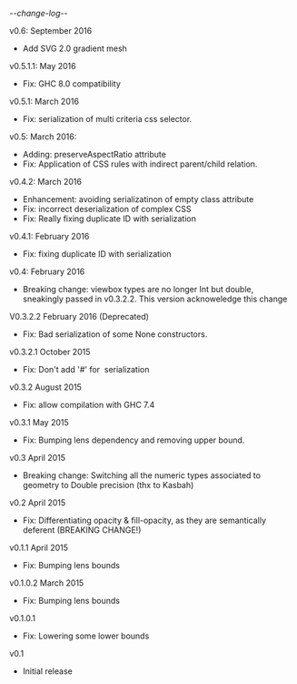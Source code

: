 -*-change-log-*-

v0.6: September 2016
 * Add SVG 2.0 gradient mesh

v0.5.1.1: May 2016
 * Fix: GHC 8.0 compatibility

v0.5.1: March 2016
 * Fix: serialization of multi criteria css selector.

v0.5: March 2016:
 * Adding: preserveAspectRatio attribute
 * Fix: Application of CSS rules with indirect parent/child relation.

v0.4.2: March 2016
 * Enhancement: avoiding serializatinon of empty class attribute
 * Fix: incorrect deserialization of complex CSS
 * Fix: Really fixing duplicate ID with serialization

v0.4.1: February 2016
 * Fix: fixing duplicate ID with serialization

v0.4: February 2016
 * Breaking change: viewbox types are no longer Int
   but double, sneakingly passed in v0.3.2.2. This
   version acknoweledge this change

V0.3.2.2 February 2016 (Deprecated)
 * Fix: Bad serialization of some None constructors.

v0.3.2.1 October 2015
 * Fix: Don't add '#' for <img> serialization

v0.3.2 August 2015
 * Fix: allow compilation with GHC 7.4

v0.3.1 May 2015
 * Fix: Bumping lens dependency and removing upper bound.

v0.3 April 2015
 * Breaking change: Switching all the numeric types associated to geometry
   to Double precision (thx to Kasbah)

v0.2 April 2015
 * Fix: Differentiating opacity & fill-opacity, as they are
   semantically deferent (BREAKING CHANGE!)

v0.1.1 April 2015
 * Fix: Bumping lens bounds

v0.1.0.2 March 2015
 * Fix: Bumping lens bounds

v0.1.0.1
 * Fix: Lowering some lower bounds

v0.1
 * Initial release

